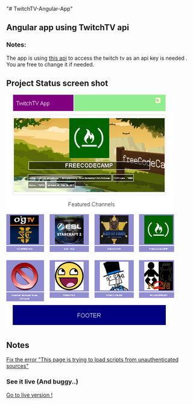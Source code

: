 "# TwitchTV-Angular-App"

## Angular app using TwitchTV api
### Notes:
The app is using <a href='https://wind-bow.glitch.me/' target='blank_'>this api</a> to access the twitch tv as an api key is needed . You are free to change it if needed.

## Project Status screen shot
<img src="app/img/project-status.png" alt="TwitchTV Screen Shot" title="Taken : 28-3-2017 12:38 mm" />



## Notes
<a href="https://support.google.com/chrome/answer/1342714">Fix the error "This page is trying to load scripts from unauthenticated sources" </a>
### See it live (And buggy..)
<a href="https://cyb3rn4u7.github.io/TwitchTV-Angular-App/app/" alt="Project Live Location"> Go to live version ! </a>
